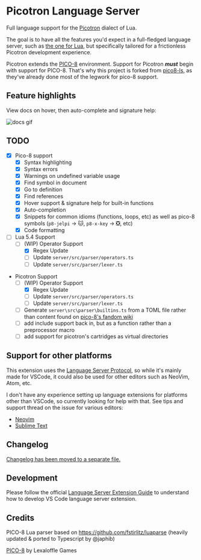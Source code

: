 # Picotron Language Server

<!--
[![VS Marketplace installs](https://badgen.net/vs-marketplace/i/PollywogGames.pico8-ls?label=VS%20Marketplace%20installs)](https://marketplace.visualstudio.com/items?itemName=PollywogGames.pico8-ls)
[![VS Marketplace downloads](https://badgen.net/vs-marketplace/d/PollywogGames.pico8-ls?label=VS%20Marketplace%20downloads)](https://marketplace.visualstudio.com/items?itemName=PollywogGames.pico8-ls)
-->

Full language support for the [Picotron](https://www.lexaloffle.com/picotron.php) dialect of Lua.

The goal is to have all the features you'd expect in a full-fledged language
server, such as [the one for Lua](https://marketplace.visualstudio.com/items?itemName=sumneko.lua),
but specifically tailored for a frictionless Picotron development experience.

Picotron extends the [PICO-8](https://www.lexaloffle.com/pico-8.php) environment. Support for
Picotron ***must*** begin with support for PICO-8. That's why this project is forked from
[pico8-ls](https://github.com/japhib/pico8-ls), as they've already done most of the legwork
for pico-8 support.

## Feature highlights

View docs on hover, then auto-complete and signature help:

![docs gif](https://github.com/japhib/pico8-ls/blob/master/img/docs.gif?raw=true)

## TODO

- [X] Pico-8 support
	- [X] Syntax highlighting
	- [X] Syntax errors
	- [X] Warnings on undefined variable usage
	- [X] Find symbol in document
	- [X] Go to definition
	- [X] Find references
	- [X] Hover support & signature help for built-in functions
	- [X] Auto-completion
	- [X] Snippets for common idioms (functions, loops, etc) as well as pico-8 symbols (`p8-jelpi` -> 🐱, `p8-x-key` -> ❎, etc)
	- [X] Code formatting
- [ ] Lua 5.4 Support
	- [ ] (WIP) Operator Support
		- [X] Regex Update
		- [ ] Update `server/src/parser/operators.ts`
		- [ ] Update `server/src/parser/lexer.ts`
- Picotron Support
	- [ ] (WIP) Operator Support
		- [X] Regex Update
		- [ ] Update `server/src/parser/operators.ts`
		- [ ] Update `server/src/parser/lexer.ts`
	- [ ] Generate `server\src\parser\builtins.ts` from a TOML file rather than content found on [pico-8's fandom wiki](https://pico-8.fandom.com/wiki/Pico-8_Wikia)
	- [ ] add include support back in, but as a function rather than a preprocessor macro
	- [ ] add support for picotron's cartridges as virtual directories

## Support for other platforms

This extension uses the [Language Server Protocol](https://microsoft.github.io/language-server-protocol/),
so while it's mainly made for VSCode, it could also be used for other editors
such as NeoVim, Atom, etc.

I don't have any experience setting up language extensions for platforms other than VSCode, so currently
looking for help with that. See tips and support thread on the issue for various editors:
- [Neovim](https://github.com/japhib/pico8-ls/issues/34)
- [Sublime Text](https://github.com/japhib/pico8-ls/issues/44)

## Changelog

[Changelog has been moved to a separate file.](https://github.com/japhib/pico8-ls/blob/master/CHANGELOG.md)

## Development

Please follow the official [Language Server Extension Guide](https://code.visualstudio.com/api/language-extensions/language-server-extension-guide)
to understand how to develop VS Code language server extension.

## Credits

PICO-8 Lua parser based on https://github.com/fstirlitz/luaparse (heavily updated & ported to Typescript by @japhib)

[PICO-8](https://www.lexaloffle.com/pico-8.php) by Lexaloffle Games
